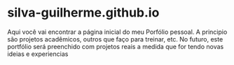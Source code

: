 # silva-guilherme.github.io

Aqui você vai encontrar a página inicial do meu Porfólio pessoal. A principio são projetos acadêmicos, outros que faço para treinar, etc. No futuro, este portfólio será preenchido com projetos reais a medida que for tendo novas ideias e experiencias

